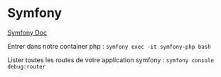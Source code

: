 # Symfony

[Symfony Doc](https://symfony.com/doc/current/index.html)

Entrer dans notre container php : `symfony exec -it symfony-php bash`

Lister toutes les routes de votre application symfony : `symfony console debug:router`
